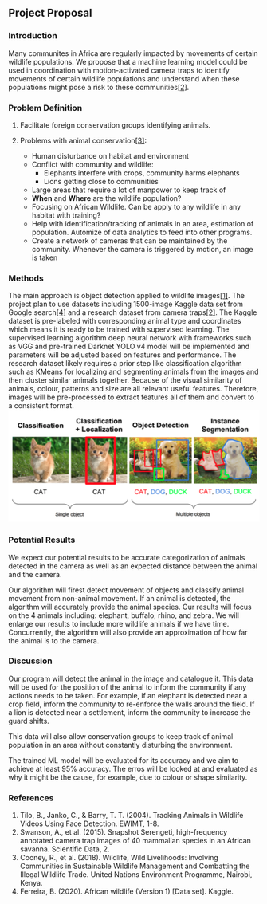## Project Proposal

### Introduction

Many communites in Africa are regularly impacted by movements of certain wildlife populations. We propose that a machine learning model could be used in coordination with motion-activated camera traps to identify movements of certain wildlife populations and understand when these populations might pose a risk to these communities[[2]](https://doi.org/10.1038/sdata.2015.26).

### Problem Definition

1. Facilitate foreign conservation groups identifying animals.

2. Problems with animal conservation[[3]](https://wedocs.unep.org/bitstream/handle/20.500.11822/22864/WLWL_Report_web.pdf):
   - Human disturbance on habitat and environment
   - Conflict with community and wildlife:
     - Elephants interfere with crops, community harms elephants
     - Lions getting close to communities
   - Large areas that require a lot of manpower to keep track of
   - **When** and **Where** are the wildlife population?
   - Focusing on African Wildlife. Can be apply to any wildlife in any habitat with training?
   - Help with identification/tracking of animals in an area, estimation of population. Automize of data analytics to feed into other programs.
   - Create a network of cameras that can be maintained by the community. Whenever the camera is triggered by motion, an image is taken

### Methods

The main approach is object detection applied to wildlife images[[1]](http://www.eng.auburn.edu/~troppel/internal/sparc/TourBot/TourBot%20References/Haar/2000186.pdf). The project plan to use datasets including 1500-image Kaggle data set from Google search[[4]](https://www.kaggle.com/biancaferreira/african-wildlife) and a research dataset from camera traps[[2]](https://doi.org/10.1038/sdata.2015.26). The Kaggle dataset is pre-labeled with corresponding animal type and coordinates which means it is ready to be trained with supervised learning. The supervised learning algorithm deep neural network with frameworks such as VGG and pre-trained Darknet YOLO v4 model will be implemented and parameters will be adjusted based on features and performance. The research dataset likely requires a prior step like classification algorithm such as KMeans for localizing and segmenting animals from the images and then cluster similar animals together. Because of the visual similarity of animals, colour, patterns and size are all relevant useful features. Therefore, images will be pre-processed to extract features all of them and convert to a consistent format.
![](./images/image1.png)

### Potential Results

We expect our potential results to be accurate categorization of animals detected in the camera as well as an expected distance between the animal and the camera.

Our algorithm will firest detect movement of objects and classify animal movement from non-animal movement. If an animal is detected, the algorithm will accurately provide the animal species. Our results will focus on the 4 animals including: elephant, buffalo, rhino, and zebra. We will enlarge our results to include more wildlife animals if we have time. Concurrently, the algorithm will also provide an approximation of how far the animal is to the camera.

### Discussion

Our program will detect the animal in the image and catalogue it. This data will be used for the position of the animal to inform the community if any actions needs to be taken. For example, if an elephant is detected near a crop field, inform the community to re-enforce the walls around the field. If a lion is detected near a settlement, inform the community to increase the guard shifts.

This data will also allow conservation groups to keep track of animal population in an area without constantly disturbing the environment.

The trained ML model will be evaluated for its accuracy and we aim to achieve at least 95% accuracy. The erros will be looked at and evaluated as why it might be the cause, for example, due to colour or shape similarity.

### References

1. Tilo, B., Janko, C., & Barry, T. T. (2004). Tracking Animals in Wildlife Videos Using Face Detection. EWIMT, 1-8.
2. Swanson, A., et al. (2015). Snapshot Serengeti, high-frequency annotated camera trap images of 40 mammalian species in an African savanna. Scientific Data, 2.
3. Cooney, R., et al. (2018). Wildlife, Wild Livelihoods: Involving Communities in Sustainable Wildlife Management and Combatting the Illegal Wildlife Trade. United Nations Environment Programme, Nairobi, Kenya.
4. Ferreira, B. (2020). African wildlife (Version 1) [Data set]. Kaggle.
